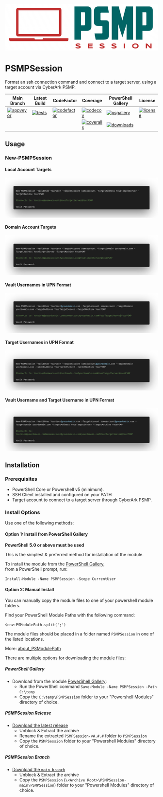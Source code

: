 [![PSMPSession][]][Docs]

[PSMPSession]:/media/PSMPSession1.png
[Logo]:/media/PSMPSession.png
[Docs]:https://github.com/pspete/PSMPSession/

# **PSMPSession**

Format an ssh connection command and connect to a target server, using a target account via CyberArk PSMP.

| Main Branch            | Latest Build            | CodeFactor                | Coverage                    |  PowerShell Gallery       |  License                   |
|--------------------------|-------------------------|---------------------------|-----------------------------|---------------------------|----------------------------|
|[![appveyor][]][av-site]  |[![tests][]][tests-site] | [![codefactor][]][cf-site]| [![codecov][]][codecov-link]| [![psgallery][]][ps-site] |[![license][]][license-link]|
|                          |                         |                           | [![coveralls][]][cv-site]   | [![downloads][]][ps-site] |                            |

<!---
| Latest Release          | License                    | Download                | Stats                   |
|-------------------------|----------------------------|-------------------------|-------------------------|
|[![appveyor][]][av-site] |[![license][]][license-link]|[![psgallery][]][ps-site]|[![downloads][]][ps-site]|
||||[![tests][]][tests-site] |
||||[![codecov][]][codecov-link] |
||||[![coveralls][]][cv-site] |
||||[![codefactor][]][cf-site] |
-->

[appveyor]:https://ci.appveyor.com/api/projects/status/y6ad0firmgxok216?svg=true
[av-site]:https://ci.appveyor.com/project/pspete/psmpsession/branch/main
[coveralls]:https://coveralls.io/repos/github/pspete/PSMPSession/badge.svg?branch=main
[cv-site]:https://coveralls.io/github/pspete/PSMPSession?branch=main
[psgallery]:https://img.shields.io/powershellgallery/v/PSMPSession.svg
[ps-site]:https://www.powershellgallery.com/packages/PSMPSession
[tests]:https://img.shields.io/appveyor/tests/pspete/psmpsession.svg
[tests-site]:https://ci.appveyor.com/project/pspete/psmpsession
[downloads]:https://img.shields.io/powershellgallery/dt/psmpsession.svg?color=blue
[cf-site]:https://www.codefactor.io/repository/github/pspete/psmpsession
[codefactor]:https://www.codefactor.io/repository/github/pspete/psmpsession/badge
[codecov]:https://codecov.io/gh/pspete/PSMPSession/branch/main/graph/badge.svg
[codecov-link]:https://codecov.io/gh/pspete/PSMPSession
[license]:https://img.shields.io/github/license/pspete/psmpsession.svg
[license-link]:https://github.com/pspete/PSMPSession/blob/main/LICENSE

## Usage

[Local]:/media/New-PSMPSession-Local.png
[Domain]:/media/New-PSMPSession-Domain.png
[VaultUPN]:/media/New-PSMPSession-VaultUPN.png
[TargetUPN]:/media/New-PSMPSession-TargetUPN.png
[UPN]:/media/New-PSMPSession-UPN.png

### New-PSMPSession

#### Local Account Targets

![Local][Local]

#### Domain Account Targets

![Domain][Domain]

#### Vault Usernames in UPN Format

![VaultUPN][VaultUPN]

#### Target Usernames in UPN Format

![TargetUPN][TargetUPN]

#### Vault Username and Target Username in UPN Format

![UPN][UPN]

## Installation

### Prerequisites

- PowerShell Core or Powershell v5 (minimum).
- SSH Client installed and configured on your PATH
- Target account to connect to a target server through CyberArk PSMP.

### Install Options

Use one of the following methods:

#### Option 1: Install from PowerShell Gallery

**PowerShell 5.0 or above must be used**

This is the simplest & preferred method for installation of the module.

To install the module from the [PowerShell Gallery](https://www.powershellgallery.com/packages/PSMPSession/), </br>
from a PowerShell prompt, run:

`Install-Module -Name PSMPSession -Scope CurrentUser`

#### Option 2: Manual Install

You can manually copy the module files to one of your powershell module folders.

Find your PowerShell Module Paths with the following command:

`$env:PSModulePath.split(';')`

The module files should be placed in a folder named `PSMPSession` in one of the listed locations.

More: [about_PSModulePath](https://docs.microsoft.com/en-us/powershell/module/microsoft.powershell.core/about/about_psmodulepath)

There are multiple options for downloading the module files:

##### PowerShell Gallery

- Download from the module [PowerShell Gallery](https://www.powershellgallery.com/packages/PSMPSession/):
  - Run the PowerShell command `Save-Module -Name PSMPSession -Path C:\temp`
  - Copy the `C:\temp\PSMPSession` folder to your "Powershell Modules" directory of choice.

##### PSMPSession Release

- [Download the latest release](https://github.com/pspete/PSMPSession/releases/latest)
  - Unblock & Extract the archive
  - Rename the extracted `PSMPSession-v#.#.#` folder to `PSMPSession`
  - Copy the `PSMPSession` folder to your "Powershell Modules" directory of choice.

##### PSMPSession Branch

- [Download the ```main branch```](https://github.com/pspete/PSMPSession/archive/main.zip)
  - Unblock & Extract the archive
  - Copy the `PSMPSession` (`\<Archive Root>\PSMPSession-main\PSMPSession`) folder to your "Powershell Modules" directory of choice.